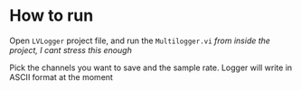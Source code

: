# How to run
Open `LVLogger` project file, and run the `Multilogger.vi` *from inside the project, I cant stress this enough*

Pick the channels you want to save and the sample rate. Logger will write in ASCII format at the moment
